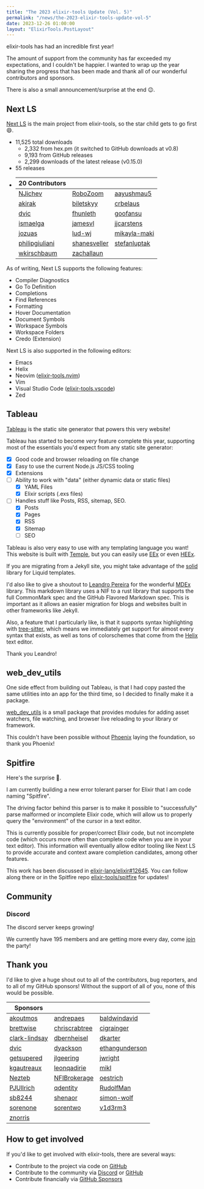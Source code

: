 ```yaml
---
title: "The 2023 elixir-tools Update (Vol. 5)"
permalink: "/news/the-2023-elixir-tools-update-vol-5"
date: 2023-12-26 01:00:00
layout: "ElixirTools.PostLayout"
---
```


elixir-tools has had an incredible first year!

The amount of support from the community has far exceeded my expectations, and I couldn't be happier. I wanted to wrap up the year sharing the progress that has been made and thank all of our wonderful contributors and sponsors.

There is also a small announcement/surprise at the end 😉.

## Next LS

[Next LS](https://github.com/elixir-tools/next-ls) is the main project from elixir-tools, so the star child gets to go first 😄.

- 11,525 total downloads
    - 2,332 from hex.pm (it switched to GitHub downloads at v0.8)
    - 9,193 from GitHub releases
    - 2,299 downloads of the latest release (v0.15.0)
- 55 releases
- | 20 Contributors                                     |                                                 |                                                 |
  | --------------------------------------------------- | ----------------------------------------------- | ----------------------------------------------- |
  | [NJichev](https://github.com/NJichev)               | [RoboZoom](https://github.com/RoboZoom)         | [aayushmau5](https://github.com/aayushmau5)     |
  | [akirak](https://github.com/akirak)                 | [biletskyy](https://github.com/biletskyy)       | [crbelaus](https://github.com/crbelaus)         |
  | [dvic](https://github.com/dvic)                     | [fhunleth](https://github.com/fhunleth)         | [goofansu](https://github.com/goofansu)         |
  | [ismaelga](https://github.com/ismaelga)             | [jamesvl](https://github.com/jamesvl)           | [jjcarstens](https://github.com/jjcarstens)     |
  | [jozuas](https://github.com/jozuas)                 | [lud-wj](https://github.com/lud-wj)             | [mikayla-maki](https://github.com/mikayla-maki) |
  | [philipgiuliani](https://github.com/philipgiuliani) | [shanesveller](https://github.com/shanesveller) | [stefanluptak](https://github.com/stefanluptak) |
  | [wkirschbaum](https://github.com/wkirschbaum)       | [zachallaun](https://github.com/zachallaun)     |

As of writing, Next LS supports the following features:

- Compiler Diagnostics
- Go To Definition
- Completions
- Find References
- Formatting
- Hover Documentation
- Document Symbols
- Workspace Symbols
- Workspace Folders
- Credo (Extension)

Next LS is also supported in the following editors:

- Emacs
- Helix
- Neovim ([elixir-tools.nvim](https://github.com/elixir-tools/elixir-tools.nvim))
- Vim
- Visual Studio Code ([elixir-tools.vscode](https://github.com/elixir-tools/elixir-tools.vscode))
- Zed

## Tableau

[Tableau](https://github.com/elixir-tools/tableau) is the static site generator that powers this very website!

Tableau has started to become _very_ feature complete this year, supporting most of the essentials you'd expect from any static site generator:

- [x] Good code and browser reloading on file change
- [x] Easy to use the current Node.js JS/CSS tooling
- [x] Extensions
- [ ] Ability to work with "data" (either dynamic data or static files)
    - [x] YAML Files
    - [x] Elixir scripts (.exs files)
- [ ] Handles stuff like Posts, RSS, sitemap, SEO.
    - [x] Posts
    - [x] Pages
    - [x] RSS
    - [x] Sitemap
    - [ ] SEO

Tableau is also very easy to use with any templating language you want! This website is built with [Temple](https://github.com/mhanberg/temple), but you can easily use [EEx](https://github.com/mhanberg/tableau_demo_eex) or even [HEEx](https://github.com/mhanberg/tableau_demo_heex).

If you are migrating from a Jekyll site, you might take advantage of the [solid](https://hex.pm/packages/solid) library for Liquid templates.

I'd also like to give a shoutout to [Leandro Pereira](https://github.com/leandrocp) for the wonderful [MDEx](https://github.com/leandrocp/mdex) library. This markdown library uses a NIF to a rust library that supports the full CommonMark spec and the GitHub Flavored Markdown spec. This is important as it allows an easier migration for blogs and websites built in other frameworks like Jekyll.

Also, a feature that I particularly like, is that it supports syntax highlighting with [tree-sitter](https://tree-sitter.github.io/tree-sitter/), which means we immediately get support for almost every syntax that exists, as well as tons of colorschemes that come from the [Helix](https://github.com/helix-editor/helix) text editor.

Thank you Leandro!

## web_dev_utils

One side effect from building out Tableau, is that I had copy pasted the same utilities into an app for the third time, so I decided to finally make it a package.

[web_dev_utils](https://github.com/elixir-tools/web_dev_utils) is a small package that provides modules for adding asset watchers, file watching, and browser live reloading to your library or framework.

This couldn't have been possible without [Phoenix](https://github.com/phoenixframework/phoenix) laying the foundation, so thank you Phoenix!

## Spitfire

Here's the surprise 🎉.

I am currently building a new error tolerant parser for Elixir that I am code naming "Spitfire".

The driving factor behind this parser is to make it possible to "successfully" parse malformed or incomplete Elixir code, which will allow us to properly query the "environment" of the cursor in a text editor.

This is currently possible for proper/correct Elixir code, but not incomplete code (which occurs more often than complete code when you are in your text editor). This information will eventually allow editor tooling like Next LS to provide accurate and context aware completion candidates, among other features.

This work has been discussed in [elixir-lang/elixir#12645](https://github.com/elixir-lang/elixir/issues/12645#issuecomment-1837629952). You can follow along there or in the Spitfire repo [elixir-tools/spitfire](https://github.com/elixir-tools/spitfire) for updates!

## Community

### Discord

The discord server keeps growing!

We currently have 195 members and are getting more every day, come [join](https://discord.gg/6XdGnxVA2A) the party!

## Thank you

I'd like to give a huge shout out to all of the contributors, bug reporters, and to all of my GitHub sponsors! Without the support of all of you, none of this would be possible.

| Sponsors                                          |                                                   |                                                     |
| ------------------------------------------------- | ------------------------------------------------- | --------------------------------------------------- |
| [akoutmos](https://github.com/akoutmos)           | [andrepaes](https://github.com/andrepaes)         | [baldwindavid](https://github.com/baldwindavid)     |
| [brettwise](https://github.com/brettwise)         | [chriscrabtree](https://github.com/chriscrabtree) | [cigrainger](https://github.com/cigrainger)         |
| [clark-lindsay](https://github.com/clark-lindsay) | [dbernheisel](https://github.com/dbernheisel)     | [dkarter](https://github.com/dkarter)               |
| [dvic](https://github.com/dvic)                   | [dyackson](https://github.com/dyackson)           | [ethangunderson](https://github.com/ethangunderson) |
| [getsupered](https://github.com/getsupered)       | [jlgeering](https://github.com/jlgeering)         | [jwright](https://github.com/jwright)               |
| [kgautreaux](https://github.com/kgautreaux)       | [leonqadirie](https://github.com/leonqadirie)     | [mikl](https://github.com/mikl)                     |
| [Nezteb](https://github.com/Nezteb)               | [NFIBrokerage](https://github.com/NFIBrokerage)   | [oestrich](https://github.com/oestrich)             |
| [PJUllrich](https://github.com/PJUllrich)         | [qdentity](https://github.com/qdentity)           | [RudolfMan](https://github.com/RudolfMan)           |
| [sb8244](https://github.com/sb8244)               | [shenaor](https://github.com/shenaor)             | [simon-wolf](https://github.com/simon-wolf)         |
| [sorenone](https://github.com/sorenone)           | [sorentwo](https://github.com/sorentwo)           | [v1d3rm3](https://github.com/v1d3rm3)               |
| [znorris](https://github.com/znorris)             |

## How to get involved

If you'd like to get involved with elixir-tools, there are several ways:

- Contribute to the project via code on [GitHub](https://github.com/elixir-tools)
- Contribute to the community via [Discord](https://discord.gg/6XdGnxVA2A) or [GitHub](https://github.com/orgs/elixir-tools/discussions)
- Contribute financially via [GitHub Sponsors](https://github.com/sponsors/mhanberg)
